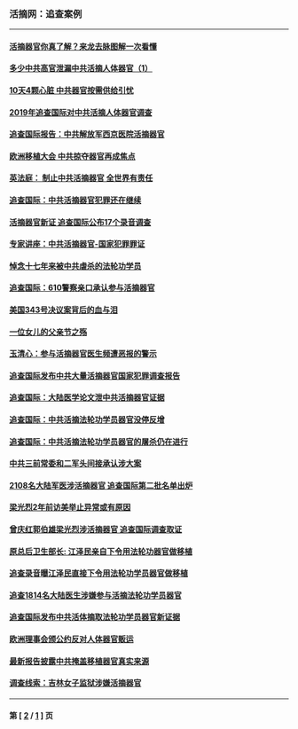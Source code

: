 ### 活摘网：追查案例
---
#### [活摘器官你真了解？来龙去脉图解一次看懂](../../pages/nf5880/n13013820.md?09070430) 
#### [多少中共高官泄漏中共活摘人体器官（1）](../../pages/nf5880/n12671234.md?09070430) 
#### [10天4颗心脏 中共器官按需供给引忧](../../pages/nf5880/n12326366.md?09070430) 
#### [2019年追查国际对中共活摘人体器官调查](../../pages/nf5880/n11917733.md?09070430) 
#### [追查国际报告：中共解放军西京医院活摘器官](../../pages/nf5880/n11838359.md?09070430) 
#### [欧洲移植大会 中共掠夺器官再成焦点](../../pages/nf5880/n11538883.md?09070430) 
#### [英法庭： 制止中共活摘器官 全世界有责任](../../pages/nf5880/n11330691.md?09070430) 
#### [追查国际：中共活摘器官犯罪还在继续](../../pages/nf5880/n11218301.md?09070430) 
#### [活摘器官新证 追查国际公布17个录音调查](../../pages/nf5880/n10897744.md?09070430) 
#### [专家讲座：中共活摘器官-国家犯罪罪证](../../pages/nf5880/n8828153.md?09070430) 
#### [悼念十七年来被中共虐杀的法轮功学员](../../pages/nf5880/n8124823.md?09070430) 
#### [追查国际：610警察亲口承认参与活摘器官](../../pages/nf5880/n8109067.md?09070430) 
#### [美国343号决议案背后的血与泪](../../pages/nf5880/n8020684.md?09070430) 
#### [一位女儿的父亲节之殇](../../pages/nf5880/n8014122.md?09070430) 
#### [玉清心：参与活摘器官医生频遭恶报的警示](../../pages/nf5880/n4637546.md?09070430) 
#### [追查国际发布中共大量活摘器官国家犯罪调查报告](../../pages/nf5880/n4613428.md?09070430) 
#### [追查国际：大陆医学论文泄中共活摘器官证据](../../pages/nf5880/n4608794.md?09070430) 
#### [追查国际：中共活摘法轮功学员器官没停反增](../../pages/nf5880/n4584075.md?09070430) 
#### [追查国际：中共活摘法轮功学员器官的屠杀仍在进行](../../pages/nf5880/n4299154.md?09070430) 
#### [中共三前常委和二军头间接承认涉大案](../../pages/nf5880/n4286244.md?09070430) 
#### [2108名大陆军医涉活摘器官 追查国际第二批名单出炉](../../pages/nf5880/n4284769.md?09070430) 
#### [梁光烈2年前访美举止异常或有原因](../../pages/nf5880/n4279686.md?09070430) 
#### [曾庆红郭伯雄梁光烈涉活摘器官 追查国际调查取证](../../pages/nf5880/n4278462.md?09070430) 
#### [原总后卫生部长: 江泽民亲自下令用法轮功器官做移植](../../pages/nf5880/n4263864.md?09070430) 
#### [追查录音曝江泽民直接下令用法轮功学员器官做移植](../../pages/nf5880/n4261268.md?09070430) 
#### [追查1814名大陆医生涉嫌参与活摘法轮功学员器官](../../pages/nf5880/n4259055.md?09070430) 
#### [追查国际发布中共活体摘取法轮功学员器官新证据](../../pages/nf5880/n4258255.md?09070430) 
#### [欧洲理事会颁公约反对人体器官贩运](../../pages/nf5880/n4206955.md?09070430) 
#### [最新报告披露中共掩盖移植器官真实来源](../../pages/nf5880/n4140084.md?09070430) 
#### [调查线索：吉林女子监狱涉嫌活摘器官](../../pages/nf5880/n4044366.md?09070430) 

---
#### 第 [ [2](./2.md?09070430) / [1](./1.md?09070430) ] 页
